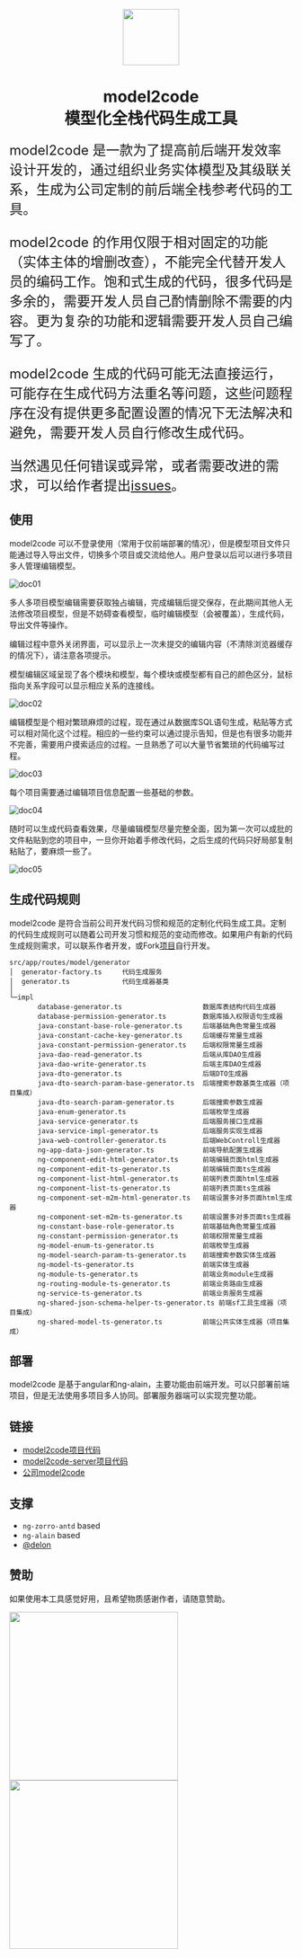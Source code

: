 <p align="center">
  <a href="https://m2c.qltechdev.com/">
    <img width="100" src="./src/assets/img/logo/logo-color.svg">
  </a>
  
</p>

<h1 align="center">model2code<br/>模型化全栈代码生成工具</h1>


<font size=5>
model2code 是一款为了提高前后端开发效率设计开发的，通过组织业务实体模型及其级联关系，生成为公司定制的前后端全栈参考代码的工具。

model2code 的作用仅限于相对固定的功能（实体主体的增删改查），不能完全代替开发人员的编码工作。饱和式生成的代码，很多代码是多余的，需要开发人员自己酌情删除不需要的内容。更为复杂的功能和逻辑需要开发人员自己编写了。

model2code 生成的代码可能无法直接运行，可能存在生成代码方法重名等问题，这些问题程序在没有提供更多配置设置的情况下无法解决和避免，需要开发人员自行修改生成代码。

当然遇见任何错误或异常，或者需要改进的需求，可以给作者提出[issues](https://git.qltechdev.com/quyankai/model2code/-/issues)。

</font>

## 使用

model2code 可以不登录使用（常用于仅前端部署的情况），但是模型项目文件只能通过导入导出文件，切换多个项目或交流给他人。用户登录以后可以进行多项目多人管理编辑模型。


![doc01](./src/assets/img/doc/doc01.jpg)

多人多项目模型编辑需要获取独占编辑，完成编辑后提交保存，在此期间其他人无法修改项目模型，但是不妨碍查看模型，临时编辑模型（会被覆盖），生成代码，导出文件等操作。

编辑过程中意外关闭界面，可以显示上一次未提交的编辑内容（不清除浏览器缓存的情况下），请注意各项提示。

模型编辑区域呈现了各个模块和模型，每个模块或模型都有自己的颜色区分，鼠标指向关系字段可以显示相应关系的连接线。

![doc02](./src/assets/img/doc/doc02.jpg)

编辑模型是个相对繁琐麻烦的过程，现在通过从数据库SQL语句生成，粘贴等方式可以相对简化这个过程。相应的一些约束可以通过提示告知，但是也有很多功能并不完善，需要用户摸索适应的过程。一旦熟悉了可以大量节省繁琐的代码编写过程。

![doc03](./src/assets/img/doc/doc03.jpg)

每个项目需要通过编辑项目信息配置一些基础的参数。

![doc04](./src/assets/img/doc/doc04.jpg)

随时可以生成代码查看效果，尽量编辑模型尽量完整全面，因为第一次可以成批的文件粘贴到您的项目中，一旦你开始着手修改代码，之后生成的代码只好局部复制粘贴了，要麻烦一些了。

![doc05](./src/assets/img/doc/doc05.jpg)

## 生成代码规则

model2code 是符合当前公司开发代码习惯和规范的定制化代码生成工具。定制的代码生成规则可以随着公司开发习惯和规范的变动而修改。如果用户有新的代码生成规则需求，可以联系作者开发，或Fork[项目](https://git.qltechdev.com/quyankai/model2code)自行开发。

```text
src/app/routes/model/generator
│  generator-factory.ts     代码生成服务
│  generator.ts             代码生成器基类
│
└─impl
       database-generator.ts                    数据库表结构代码生成器
       database-permission-generator.ts         数据库插入权限语句生成器
       java-constant-base-role-generator.ts     后端基础角色常量生成器
       java-constant-cache-key-generator.ts     后端缓存常量生成器
       java-constant-permission-generator.ts    后端权限常量生成器
       java-dao-read-generator.ts               后端从库DAO生成器
       java-dao-write-generator.ts              后端主库DAO生成器
       java-dto-generator.ts                    后端DTO生成器
       java-dto-search-param-base-generator.ts  后端搜索参数基类生成器（项目集成）
       java-dto-search-param-generator.ts       后端搜索参数生成器
       java-enum-generator.ts                   后端枚举生成器
       java-service-generator.ts                后端服务接口生成器
       java-service-impl-generator.ts           后端服务实现生成器
       java-web-controller-generator.ts         后端WebControll生成器
       ng-app-data-json-generator.ts            前端导航配置生成器
       ng-component-edit-html-generator.ts      前端编辑页面html生成器
       ng-component-edit-ts-generator.ts        前端编辑页面ts生成器
       ng-component-list-html-generator.ts      前端列表页面html生成器
       ng-component-list-ts-generator.ts        前端列表页面ts生成器
       ng-component-set-m2m-html-generator.ts   前端设置多对多页面html生成器
       ng-component-set-m2m-ts-generator.ts     前端设置多对多页面ts生成器
       ng-constant-base-role-generator.ts       前端基础角色常量生成器
       ng-constant-permission-generator.ts      前端权限常量生成器
       ng-model-enum-ts-generator.ts            前端枚举生成器
       ng-model-search-param-ts-generator.ts    前端搜索参数实体生成器
       ng-model-ts-generator.ts                 前端实体生成器
       ng-module-ts-generator.ts                前端业务module生成器
       ng-routing-module-ts-generator.ts        前端业务路由生成器
       ng-service-ts-generator.ts               前端业务服务生成器
       ng-shared-json-schema-helper-ts-generator.ts 前端sf工具生成器（项目集成）
       ng-shared-model-ts-generator.ts          前端公共实体生成器（项目集成）
```

## 部署

model2code 是基于angular和ng-alain，主要功能由前端开发。可以只部署前端项目，但是无法使用多项目多人协同。部署服务器端可以实现完整功能。


## 链接

+ [model2code项目代码](https://git.qltechdev.com/quyankai/model2code)
+ [model2code-server项目代码](https://git.qltechdev.com/quyankai/model2code-server/)
+ [公司model2code](https://m2c.qltechdev.com/)

## 支撑

+ `ng-zorro-antd` based
+ `ng-alain` based
+ [@delon](https://github.com/ng-alain/delon)

## 赞助

如果使用本工具感觉好用，且希望物质感谢作者，请随意赞助。

<img width="300" src="./src/assets/img/doc/pay1.png" style="margin-right: 32px"> 
<img width="300" src="./src/assets/img/doc/pay2.jpg">
